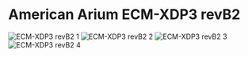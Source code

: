 # American Arium ECM-XDP3 revB2

![ECM-XDP3 revB2 1](https://github.com/Necrosys/x86-JTAG-Photos/blob/master/ECM-XDP3/ECM-XDP3_revB2_1.jpg)
![ECM-XDP3 revB2 2](https://github.com/Necrosys/x86-JTAG-Photos/blob/master/ECM-XDP3/ECM-XDP3_revB2_2.jpg)
![ECM-XDP3 revB2 3](https://github.com/Necrosys/x86-JTAG-Photos/blob/master/ECM-XDP3/ECM-XDP3_revB2_3.jpg)
![ECM-XDP3 revB2 4](https://github.com/Necrosys/x86-JTAG-Photos/blob/master/ECM-XDP3/ECM-XDP3_revB2_4.jpg)
